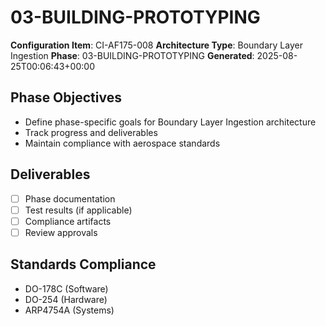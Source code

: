 # 03-BUILDING-PROTOTYPING

**Configuration Item**: CI-AF175-008
**Architecture Type**: Boundary Layer Ingestion
**Phase**: 03-BUILDING-PROTOTYPING
**Generated**: 2025-08-25T00:06:43+00:00

## Phase Objectives
- Define phase-specific goals for Boundary Layer Ingestion architecture
- Track progress and deliverables
- Maintain compliance with aerospace standards

## Deliverables
- [ ] Phase documentation
- [ ] Test results (if applicable)
- [ ] Compliance artifacts
- [ ] Review approvals

## Standards Compliance
- DO-178C (Software)
- DO-254 (Hardware)
- ARP4754A (Systems)
